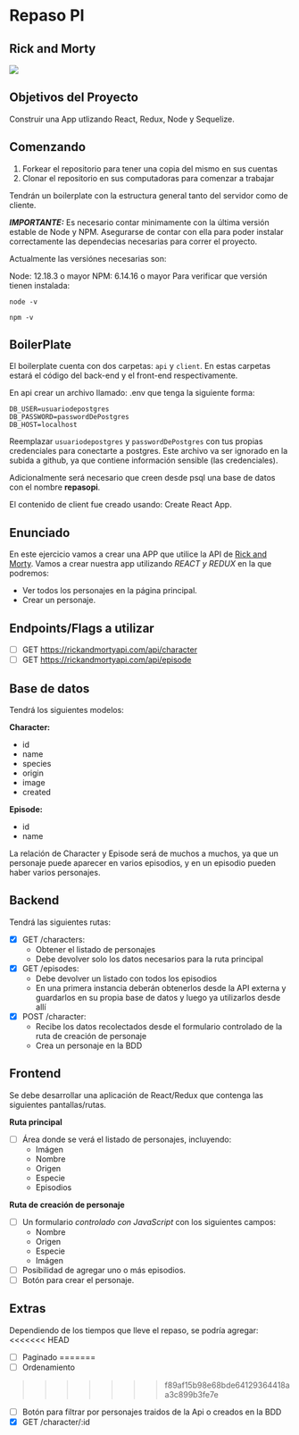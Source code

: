 # Repaso PI

## Rick and Morty

<p align='left'>
    <img src='https://www.vodafone.es/c/statics/imagen/img_OG_Rick_y_Morty_T4_V2.jpg' </img>
</p>

## Objetivos del Proyecto

Construir una App utlizando React, Redux, Node y Sequelize.

## Comenzando

1. Forkear el repositorio para tener una copia del mismo en sus cuentas
2. Clonar el repositorio en sus computadoras para comenzar a trabajar

Tendrán un boilerplate con la estructura general tanto del servidor como de cliente.

**_IMPORTANTE:_** Es necesario contar minimamente con la última versión estable de Node y NPM. Asegurarse de contar con ella para poder instalar correctamente las dependecias necesarias para correr el proyecto.

Actualmente las versiónes necesarias son:

Node: 12.18.3 o mayor NPM: 6.14.16 o mayor Para verificar que versión tienen instalada:

```
node -v

npm -v
```

## BoilerPlate

El boilerplate cuenta con dos carpetas: `api` y `client`. En estas carpetas estará el código del back-end y el front-end respectivamente.

En api crear un archivo llamado: .env que tenga la siguiente forma:

```
DB_USER=usuariodepostgres
DB_PASSWORD=passwordDePostgres
DB_HOST=localhost
```

Reemplazar `usuariodepostgres` y `passwordDePostgres` con tus propias credenciales para conectarte a postgres. Este archivo va ser ignorado en la subida a github, ya que contiene información sensible (las credenciales).

Adicionalmente será necesario que creen desde psql una base de datos con el nombre **repasopi**.

El contenido de client fue creado usando: Create React App.

## Enunciado

En este ejercicio vamos a crear una APP que utilice la API de [Rick and Morty](https://rickandmortyapi.com/). Vamos a crear nuestra app utilizando **REACT* y *REDUX** en la que podremos:

- Ver todos los personajes en la página principal.
- Crear un personaje.

## Endpoints/Flags a utilizar

- [ ] GET https://rickandmortyapi.com/api/character
- [ ] GET https://rickandmortyapi.com/api/episode

## Base de datos

Tendrá los siguientes modelos:

**Character:**

- id
- name
- species
- origin
- image
- created

**Episode:**

- id
- name

La relación de Character y Episode será de muchos a muchos, ya que un personaje puede aparecer en varios episodios, y en un episodio pueden haber varios personajes.

## Backend

Tendrá las siguientes rutas:

- [x] GET /characters:
  - Obtener el listado de personajes
  - Debe devolver solo los datos necesarios para la ruta principal
- [x] GET /episodes:
  - Debe devolver un listado con todos los episodios
  - En una primera instancia deberán obtenerlos desde la API externa y guardarlos en su propia base de datos y luego ya utilizarlos desde allí
- [x] POST /character:
  - Recibe los datos recolectados desde el formulario controlado de la ruta de creación de personaje
  - Crea un personaje en la BDD

## Frontend

Se debe desarrollar una aplicación de React/Redux que contenga las siguientes pantallas/rutas.

**Ruta principal**

- [ ] Área donde se verá el listado de personajes, incluyendo:
  - Imágen
  - Nombre
  - Origen
  - Especie
  - Episodios

**Ruta de creación de personaje**

- [ ] Un formulario _controlado con JavaScript_ con los siguientes campos:
  - Nombre
  - Origen
  - Especie
  - Imágen
- [ ] Posibilidad de agregar uno o más episodios.
- [ ] Botón para crear el personaje.

## Extras

Dependiendo de los tiempos que lleve el repaso, se podría agregar:
<<<<<<< HEAD

- [ ] Paginado
=======
- [ ] Ordenamiento
>>>>>>> f89af15b98e68bde64129364418aa3c899b3fe7e
- [ ] Botón para filtrar por personajes traidos de la Api o creados en la BDD
- [x] GET /character/:id
